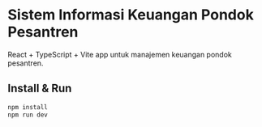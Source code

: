 # Sistem Informasi Keuangan Pondok Pesantren

React + TypeScript + Vite app untuk manajemen keuangan pondok pesantren.

## Install & Run
```bash
npm install
npm run dev
```
